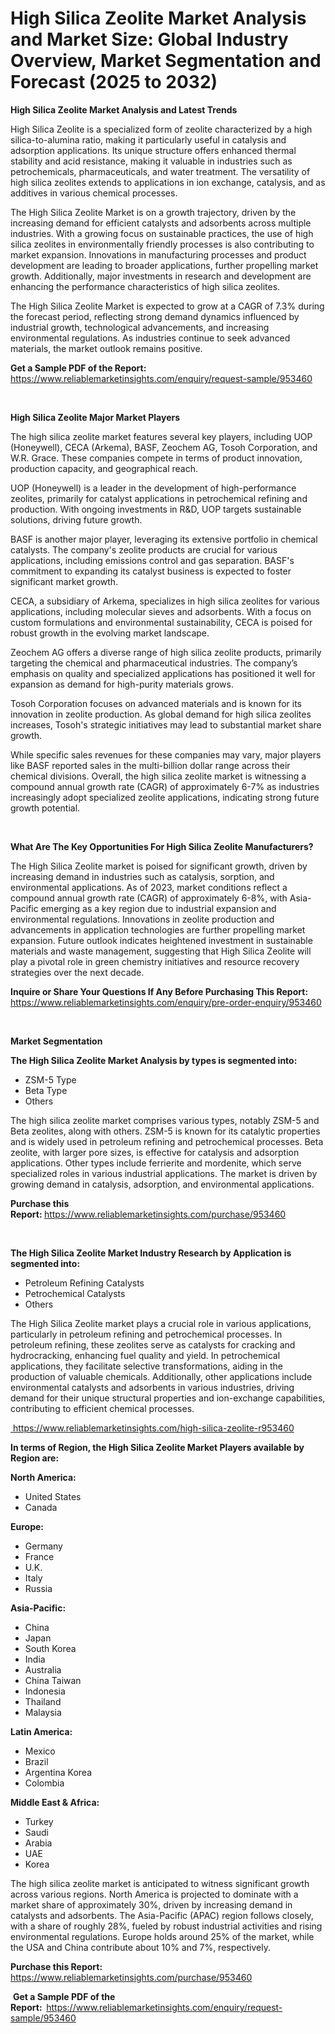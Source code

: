 <p><h1>High Silica Zeolite Market Analysis and Market Size: Global Industry Overview, Market Segmentation and Forecast (2025 to 2032)</h1></p><p><strong>High Silica Zeolite Market Analysis and Latest Trends</strong></p>
<p><p>High Silica Zeolite is a specialized form of zeolite characterized by a high silica-to-alumina ratio, making it particularly useful in catalysis and adsorption applications. Its unique structure offers enhanced thermal stability and acid resistance, making it valuable in industries such as petrochemicals, pharmaceuticals, and water treatment. The versatility of high silica zeolites extends to applications in ion exchange, catalysis, and as additives in various chemical processes.</p><p>The High Silica Zeolite Market is on a growth trajectory, driven by the increasing demand for efficient catalysts and adsorbents across multiple industries. With a growing focus on sustainable practices, the use of high silica zeolites in environmentally friendly processes is also contributing to market expansion. Innovations in manufacturing processes and product development are leading to broader applications, further propelling market growth. Additionally, major investments in research and development are enhancing the performance characteristics of high silica zeolites.</p><p>The High Silica Zeolite Market is expected to grow at a CAGR of 7.3% during the forecast period, reflecting strong demand dynamics influenced by industrial growth, technological advancements, and increasing environmental regulations. As industries continue to seek advanced materials, the market outlook remains positive.</p></p>
<p><strong>Get a Sample PDF of the Report:&nbsp;</strong> <a href="https://www.reliablemarketinsights.com/enquiry/request-sample/953460?utm_campaign=2638&utm_medium=2&utm_source=Github&utm_content=ia&utm_term=18042025&utm_id=high-silica-zeolite">https://www.reliablemarketinsights.com/enquiry/request-sample/953460</a></p>
<p>&nbsp;</p>
<p><strong>High Silica Zeolite Major Market Players</strong></p>
<p><p>The high silica zeolite market features several key players, including UOP (Honeywell), CECA (Arkema), BASF, Zeochem AG, Tosoh Corporation, and W.R. Grace. These companies compete in terms of product innovation, production capacity, and geographical reach.</p><p>UOP (Honeywell) is a leader in the development of high-performance zeolites, primarily for catalyst applications in petrochemical refining and production. With ongoing investments in R&D, UOP targets sustainable solutions, driving future growth.</p><p>BASF is another major player, leveraging its extensive portfolio in chemical catalysts. The company's zeolite products are crucial for various applications, including emissions control and gas separation. BASF's commitment to expanding its catalyst business is expected to foster significant market growth.</p><p>CECA, a subsidiary of Arkema, specializes in high silica zeolites for various applications, including molecular sieves and adsorbents. With a focus on custom formulations and environmental sustainability, CECA is poised for robust growth in the evolving market landscape.</p><p>Zeochem AG offers a diverse range of high silica zeolite products, primarily targeting the chemical and pharmaceutical industries. The company’s emphasis on quality and specialized applications has positioned it well for expansion as demand for high-purity materials grows.</p><p>Tosoh Corporation focuses on advanced materials and is known for its innovation in zeolite production. As global demand for high silica zeolites increases, Tosoh's strategic initiatives may lead to substantial market share growth.</p><p>While specific sales revenues for these companies may vary, major players like BASF reported sales in the multi-billion dollar range across their chemical divisions. Overall, the high silica zeolite market is witnessing a compound annual growth rate (CAGR) of approximately 6-7% as industries increasingly adopt specialized zeolite applications, indicating strong future growth potential.</p></p>
<p>&nbsp;</p>
<p><strong>What Are The Key Opportunities For High Silica Zeolite Manufacturers?</strong></p>
<p><p>The High Silica Zeolite market is poised for significant growth, driven by increasing demand in industries such as catalysis, sorption, and environmental applications. As of 2023, market conditions reflect a compound annual growth rate (CAGR) of approximately 6-8%, with Asia-Pacific emerging as a key region due to industrial expansion and environmental regulations. Innovations in zeolite production and advancements in application technologies are further propelling market expansion. Future outlook indicates heightened investment in sustainable materials and waste management, suggesting that High Silica Zeolite will play a pivotal role in green chemistry initiatives and resource recovery strategies over the next decade.</p></p>
<p><strong>Inquire or Share Your Questions If Any Before Purchasing This Report:</strong> <a href="https://www.reliablemarketinsights.com/enquiry/pre-order-enquiry/953460?utm_campaign=2638&utm_medium=2&utm_source=Github&utm_content=ia&utm_term=18042025&utm_id=high-silica-zeolite">https://www.reliablemarketinsights.com/enquiry/pre-order-enquiry/953460</a></p>
<p>&nbsp;</p>
<p><strong>Market Segmentation</strong></p>
<p><strong>The High Silica Zeolite Market Analysis by types is segmented into:</strong></p>
<p><ul><li>ZSM-5 Type</li><li>Beta Type</li><li>Others</li></ul></p>
<p><p>The high silica zeolite market comprises various types, notably ZSM-5 and Beta zeolites, along with others. ZSM-5 is known for its catalytic properties and is widely used in petroleum refining and petrochemical processes. Beta zeolite, with larger pore sizes, is effective for catalysis and adsorption applications. Other types include ferrierite and mordenite, which serve specialized roles in various industrial applications. The market is driven by growing demand in catalysis, adsorption, and environmental applications.</p></p>
<p><strong>Purchase this Report:&nbsp;</strong><a href="https://www.reliablemarketinsights.com/purchase/953460?utm_campaign=2638&utm_medium=2&utm_source=Github&utm_content=ia&utm_term=18042025&utm_id=high-silica-zeolite">https://www.reliablemarketinsights.com/purchase/953460</a></p>
<p>&nbsp;</p>
<p><strong>The High Silica Zeolite Market Industry Research by Application is segmented into:</strong></p>
<p><ul><li>Petroleum Refining Catalysts</li><li>Petrochemical Catalysts</li><li>Others</li></ul></p>
<p><p>The High Silica Zeolite market plays a crucial role in various applications, particularly in petroleum refining and petrochemical processes. In petroleum refining, these zeolites serve as catalysts for cracking and hydrocracking, enhancing fuel quality and yield. In petrochemical applications, they facilitate selective transformations, aiding in the production of valuable chemicals. Additionally, other applications include environmental catalysts and adsorbents in various industries, driving demand for their unique structural properties and ion-exchange capabilities, contributing to efficient chemical processes.</p></p>
<p><a href="https://www.reliablemarketinsights.com/high-silica-zeolite-r953460?utm_campaign=2638&utm_medium=2&utm_source=Github&utm_content=ia&utm_term=18042025&utm_id=high-silica-zeolite">&nbsp;https://www.reliablemarketinsights.com/high-silica-zeolite-r953460</a></p>
<p><strong>In terms of Region, the High Silica Zeolite Market Players available by Region are:</strong></p>
<p>
    <p> <strong> North America: </strong>
        <ul>
            <li>United States</li>
            <li>Canada</li>
        </ul>
        </p> 
    <p> <strong> Europe: </strong>
        <ul>
            <li>Germany</li>
            <li>France</li>
            <li>U.K.</li>
            <li>Italy</li>
            <li>Russia</li>
        </ul>
        </p> 
    <p> <strong> Asia-Pacific: </strong>
        <ul>
            <li>China</li>
            <li>Japan</li>
            <li>South Korea</li>
            <li>India</li>
            <li>Australia</li>
            <li>China Taiwan</li>
            <li>Indonesia</li>
            <li>Thailand</li>
            <li>Malaysia</li>
        </ul>
        </p> 
    <p> <strong> Latin America: </strong>
        <ul>
            <li>Mexico</li>
            <li>Brazil</li>
            <li>Argentina Korea</li>
            <li>Colombia</li>
        </ul>
        </p> 
    <p> <strong> Middle East & Africa: </strong>
        <ul>
            <li>Turkey</li>
            <li>Saudi</li>
            <li>Arabia</li>
            <li>UAE</li>
            <li>Korea</li>
        </ul>
    </p>
    </p>
<p><p>The high silica zeolite market is anticipated to witness significant growth across various regions. North America is projected to dominate with a market share of approximately 30%, driven by increasing demand in catalysts and adsorbents. The Asia-Pacific (APAC) region follows closely, with a share of roughly 28%, fueled by robust industrial activities and rising environmental regulations. Europe holds around 25% of the market, while the USA and China contribute about 10% and 7%, respectively.</p></p>
<p><strong>Purchase this Report: </strong><a href="https://www.reliablemarketinsights.com/purchase/953460?utm_campaign=2638&utm_medium=2&utm_source=Github&utm_content=ia&utm_term=18042025&utm_id=high-silica-zeolite">https://www.reliablemarketinsights.com/purchase/953460</a></p>
<p>&nbsp;<strong>Get a Sample PDF of the Report:&nbsp;&nbsp;</strong><a href="https://www.reliablemarketinsights.com/enquiry/request-sample/953460?utm_campaign=2638&utm_medium=2&utm_source=Github&utm_content=ia&utm_term=18042025&utm_id=high-silica-zeolite">https://www.reliablemarketinsights.com/enquiry/request-sample/953460</a></p>
<p><strong></strong></p>
<p><p></p><p></p><p></p></p>